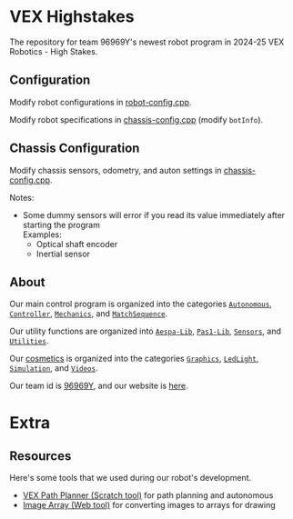# VEX Highstakes

The repository for team 96969Y's newest robot program in 2024-25 VEX Robotics - High Stakes.

## Configuration

Modify robot configurations in [robot-config.cpp](./src/robot-config.cpp).

Modify robot specifications in [chassis-config.cpp](./src/chassis-config.cpp) (modify `botInfo`).

## Chassis Configuration

Modify chassis sensors, odometry, and auton settings in [chassis-config.cpp](./src/chassis-config.cpp).

Notes:

- Some dummy sensors will error if you read its value immediately after starting the program<br>
	Examples:
	- Optical shaft encoder
	- Inertial sensor

## About

Our main control program is organized into the categories [`Autonomous`](./include/Autonomous/), [`Controller`](./include/Controller/), [`Mechanics`](./include/Mechanics/), and [`MatchSequence`](./include/MatchSequence/).

Our utility functions are organized into [`Aespa-Lib`](./include/Aespa-Lib/), [`Pas1-Lib`](./include/Pas1-Lib/), [`Sensors`](./include/Sensors/), and [`Utilities`](./include/Utilities/).

Our [cosmetics](./include/Cosmetics/) is organized into the categories [`Graphics`](./include/Cosmetics/Graphics/), [`LedLight`](./include/Cosmetics/LedLight/), [`Simulation`](./include/Cosmetics/Simulation/), and [`Videos`](./include/Cosmetics/Videos/).

Our team id is [96969Y](https://www.robotevents.com/teams/VRC/96969Y), and our website is [here](https://mariochao.github.io/vex-pas1/).

# Extra

## Resources

Here's some tools that we used during our robot's development.
- [VEX Path Planner (Scratch tool)](https://scratch.mit.edu/projects/921506148/) for path planning and autonomous
- [Image Array (Web tool)](https://mariochao.github.io/image-array/) for converting images to arrays for drawing

